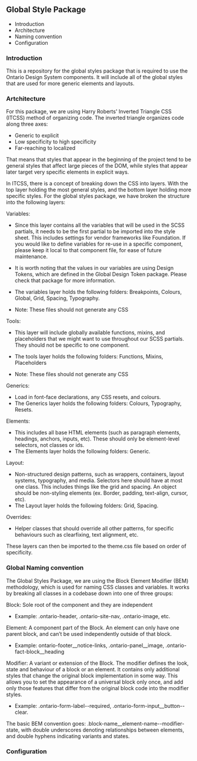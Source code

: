 Global Style Package
---------------------

 * Introduction
 * Architecture
 * Naming convention
 * Configuration

### Introduction

This is a repository for the global styles package that is required to use the Ontario Design System components. It will include all of the global styles that are used for more generic elements and layouts.

### Artchitecture

For this package, we are using Harry Roberts' Inverted Triangle CSS (ITCSS) method of organizing code. The inverted triangle organizes code along three axes:

- Generic to explicit
- Low specificity to high specificity
- Far-reaching to localized

That means that styles that appear in the beginning of the project tend to be general styles that affect large pieces of the DOM, while styles that appear later target very specific elements in explicit ways.

In ITCSS, there is a concept of breaking down the CSS into layers. With the top layer holding the most general styles, and the bottom layer holding more specific styles. For the global styles package, we have broken the structure into the following layers:

Variables: 
  - Since this layer contains all the variables that will be used in the SCSS partials, it needs to be the first partial to be imported into the style sheet. This includes settings for vendor frameworks like Foundation. If you would like to define variables for re-use in a specific component, please keep it local to that component file, for ease of future maintenance.
  - It is worth noting that the values in our variables are using Design Tokens, which are defined in the Global Design Token package. Please check that package for more information. 
  - The variables layer holds the following folders: Breakpoints, Colours, Global, Grid, Spacing, Typography.
  
  - Note: These files should not generate any CSS 

Tools: 
  - This layer will include globally available functions, mixins, and placeholders that we might want to use throughout our SCSS partials. They should not be specific to one component. 
  - The tools layer holds the following folders: Functions, Mixins, Placeholders
  
  - Note: These files should not generate any CSS 

Generics: 
  - Load in font-face declarations, any CSS resets, and colours.
  - The Generics layer holds the following folders: Colours, Typography, Resets. 

Elements: 
  - This includes all base HTML elements (such as paragraph elements, headings, anchors, inputs, etc). These should only be element-level selectors, not classes or ids.
  - The Elements layer holds the following folders: Generic. 

Layout: 
  - Non-structured design patterns, such as wrappers, containers, layout systems, typography, and media. Selectors here should have at most one class. This includes things like the grid and spacing. An object should be non-styling elements (ex. Border, padding, text-align, cursor, etc). 
  - The Layout layer holds the following folders: Grid, Spacing.

Overrides:
  - Helper classes that should override all other patterns, for specific behaviours such as clearfixing, text alignment, etc.

These layers can then be imported to the theme.css file based on order of specificity. 

### Global Naming convention

The Global Styles Package, we are using the Block Element Modifier (BEM) methodology, which is used for naming CSS classes and variables. It works by breaking all classes in a codebase down into one of three groups:

Block: Sole root of the component and they are independent 
 - Example: .ontario-header, .ontario-site-nav, .ontario-image, etc.

Element: A component part of the Block. An element can only have one parent block, and can’t be used independently outside of that block.
  - Example: ontario-footer__notice-links, .ontario-panel__image, .ontario-fact-block__heading

Modifier: A variant or extension of the Block. The modifier defines the look, state and behaviour of a block or an element. It contains only additional styles that change the original block implementation in some way. This allows you to set the appearance of a universal block only once, and add only those features that differ from the original block code into the modifier styles.
 - Example: .ontario-form-label--required, .ontario-form-input__button--clear.

​​The basic BEM convention goes: .block-name__element-name--modifier-state, with double underscores denoting relationships between elements, and double hyphens indicating variants and states.

### Configuration